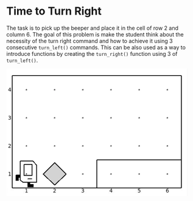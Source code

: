 # Time to Turn Right

The task is to pick up the beeper and place it in the cell of row 2 and column 6. The goal of this problem is make the student think about the necessity of the turn right command and how to achieve it using 3 consecutive `turn_left()` commands. This can be also used as a way to introduce functions by creating the `turn_right()` function using 3 of `turn_left()`.

![world](world.png)